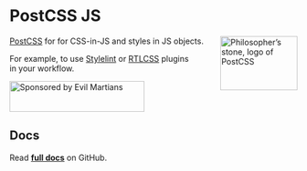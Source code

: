 # PostCSS JS

<img align="right" width="135" height="95"
     title="Philosopher’s stone, logo of PostCSS"
     src="https://postcss.org/logo-leftp.svg">

[PostCSS] for for CSS-in-JS and styles in JS objects.

For example, to use [Stylelint] or [RTLCSS] plugins in your workflow.

<a href="https://evilmartians.com/?utm_source=postcss-js">
  <img src="https://evilmartians.com/badges/sponsored-by-evil-martians.svg"
       alt="Sponsored by Evil Martians" width="236" height="54">
</a>

[Stylelint]: https://github.com/stylelint/stylelint
[PostCSS]:   https://github.com/postcss/postcss
[RTLCSS]:    https://github.com/MohammadYounes/rtlcss


## Docs
Read **[full docs](https://github.com/postcss/postcss-js#readme)** on GitHub.